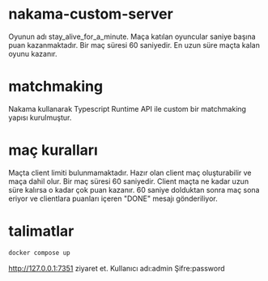 # nakama-custom-server

Oyunun adı stay_alive_for_a_minute. Maça katılan oyuncular saniye başına puan kazanmaktadır. Bir maç süresi 60 saniyedir. En uzun süre maçta kalan oyunu kazanır.

# matchmaking

Nakama kullanarak Typescript Runtime API ile custom bir matchmaking yapısı kurulmuştur.

# maç kuralları

Maçta client limiti bulunmamaktadır.
Hazır olan client maç oluşturabilir ve maça dahil olur.
Bir maç süresi 60 saniyedir.
Client maçta ne kadar uzun süre kalırsa o kadar çok puan kazanır.
60 saniye dolduktan sonra maç sona eriyor ve clientlara puanları içeren "DONE" mesajı gönderiliyor.

# talimatlar

```s
docker compose up
```
http://127.0.0.1:7351 ziyaret et. Kullanıcı adı:admin Şifre:password
